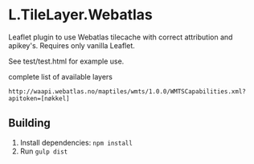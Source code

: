 # L.TileLayer.Webatlas
Leaflet plugin to use Webatlas tilecache with correct attribution and apikey's. Requires only vanilla Leaflet. 

See test/test.html for example use. 

complete list of available layers
```
http://waapi.webatlas.no/maptiles/wmts/1.0.0/WMTSCapabilities.xml?apitoken=[nøkkel]
``` 


Building
--------
1. Install dependencies: ```npm install```
2. Run ```gulp dist```
